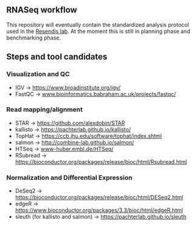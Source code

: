 ## RNASeq workflow

This repository will eventually contain the standardized analysis protocol used in the [Resendis lab](http://resendislab.inmegen.gob.mx). At the moment this is still in planning phase and benchmarking phase.

## Steps and tool candidates

### Visualization and QC

- IGV -> https://www.broadinstitute.org/igv/
- FastQC -> www.bioinformatics.babraham.ac.uk/projects/fastqc/

### Read mapping/alignment

- STAR -> https://github.com/alexdobin/STAR
- kallisto -> https://pachterlab.github.io/kallisto/
- TopHat -> https://ccb.jhu.edu/software/tophat/index.shtml
- salmon -> http://combine-lab.github.io/salmon/
- HTSeq -> www-huber.embl.de/HTSeq/
- RSubread -> https://bioconductor.org/packages/release/bioc/html/Rsubread.html

### Normalization and Differential Expression

- DeSeq2 -> https://bioconductor.org/packages/release/bioc/html/DESeq2.html
- edgeR -> https://www.bioconductor.org/packages/3.3/bioc/html/edgeR.html
- sleuth (for kallisto and salmon) -> https://pachterlab.github.io/sleuth

